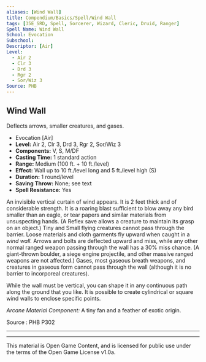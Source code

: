 ```yaml
---
aliases: [Wind Wall]
title: Compendium/Basics/Spell/Wind Wall
tags: [35E_SRD, Spell, Sorcerer, Wizard, Cleric, Druid, Ranger]
Spell Name: Wind Wall
School: Evocation
Subschool: 
Descriptor: [Air]
Level:
  - Air 2
  - Clr 3
  - Drd 3
  - Rgr 2
  - Sor/Wiz 3
Source: PHB
---
```



## Wind Wall

Deflects arrows, smaller creatures, and gases.

*   Evocation [Air]
*   **Level:** Air 2, Clr 3, Drd 3, Rgr 2, Sor/Wiz 3
*   **Components:** V, S, M/DF
*   **Casting Time:** 1 standard action
*   **Range:** Medium (100 ft. + 10 ft./level)
*   **Effect:** Wall up to 10 ft./level long and 5 ft./level high (S)
*   **Duration:** 1 round/level
*   **Saving Throw:** None; see text
*   **Spell Resistance:** Yes

<p>An invisible vertical curtain of wind appears. It is 2 feet thick and of considerable strength. It is a roaring blast sufficient to blow away any bird smaller than an eagle, or tear papers and similar materials from unsuspecting hands. (A Reflex save allows a creature to maintain its grasp on an object.) Tiny and Small flying creatures cannot pass through the barrier. Loose materials and cloth garments fly upward when caught in a <i>wind wall.</i> Arrows and bolts are deflected upward and miss, while any other normal ranged weapon passing through the wall has a 30% miss chance. (A giant-thrown boulder, a siege engine projectile, and other massive ranged weapons are not affected.) Gases, most gaseous breath weapons, and creatures in gaseous form cannot pass through the wall (although it is no barrier to incorporeal creatures).</p><p>While the wall must be vertical, you can shape it in any continuous path along the ground that you like. It is possible to create cylindrical or square wind walls to enclose specific points.</p><p><i>Arcane Material Component:</i> A tiny fan and a feather of exotic origin.</p>

Source : PHB P302

---

---

This material is Open Game Content, and is licensed for public use under
the terms of the Open Game License v1.0a.
